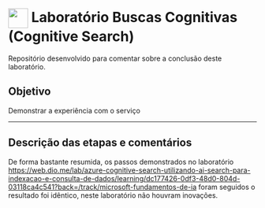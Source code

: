 <h1>
    <a href="https://www.dio.me/">
     <img align="center" width="40px" src="https://hermes.digitalinnovation.one/assets/diome/logo-minimized.png"></a>
    <span> Laboratório Buscas Cognitivas (Cognitive Search) </span>
</h1>

Repositório desenvolvido para comentar sobre a conclusão deste laboratório.

## Objetivo
Demonstrar a experiência com o serviço

---
## Descrição das etapas e comentários
De forma bastante resumida, os passos demonstrados no laboratório https://web.dio.me/lab/azure-cognitive-search-utilizando-ai-search-para-indexacao-e-consulta-de-dados/learning/dc177426-0df3-48d0-804d-03118ca4c541?back=/track/microsoft-fundamentos-de-ia  foram seguidos o resultado foi idêntico, neste laboratório não houvram inovações.
